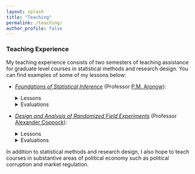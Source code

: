 ```yaml
---
layout: splash
title: "Teaching"
permalink: /teaching/
author_profile: false
---
```


### Teaching Experience

My teaching experience consists of two semesters of teaching assistance for graduate level courses in statistical methods and research design. You can find examples of some of my lessons below:  

- [*Foundations of Statistical Inference*](http://www.trevorincerti.com/files/PL500-syllabus-2019.pdf) (Professor [P.M. Aronow](https://pmaronow.github.io)):  
  <details>
  <summary>Lessons</summary>
  <ul>
    <li><a href="https://www.trevorincerti.com/teaching/random_samples.html">Learning from random samples</a>.</li>
    <li><a href="https://www.trevorincerti.com/teaching/random_variables.html">Summarizing random variables</a>.</li>
    <li><a href="https://www.trevorincerti.com/teaching/regression.html">The bootstrap, clustering, and introduction to regression</a>.</li>
    <li><a href="https://www.trevorincerti.com/teaching/regression2.html">Additional regression topics</a>.</li>
  </ul>
  </details>
  <details>
  <summary>Evaluations</summary>
  <ul>
    <li><a href="http://www.trevorincerti.com/files/evaluation_500.pdf">Feedback</a>.</li>
  </ul>
  </details>

- [*Design and Analysis of Randomized Field Experiments*](http://www.trevorincerti.com/files/PLSC_512_2020.pdf) (Professor [Alexander Coppock](https://alexandercoppock.com)):  
  <details>
  <summary>Lessons</summary>
  <ul>
    <li><a href="https://www.trevorincerti.com/teaching/intro.html">Introduction to dplyr, potential outcomes, and random assignment</a>.</li>
    <li><a href="https://www.trevorincerti.com/teaching/meta-analysis.html">Research synthesis and meta-analysis</a>.</li>
  </ul>
  </details>
  <details>
  <summary>Evaluations</summary>
  <ul>
    <li><a href="http://www.trevorincerti.com/files/evaluation_512.pdf">Feedback</a>.</li>
  </ul>
  </details>
  

In addition to statistical methods and research design, I also hope to teach courses in substantive areas of political economy such as political corruption and market regulation.  







